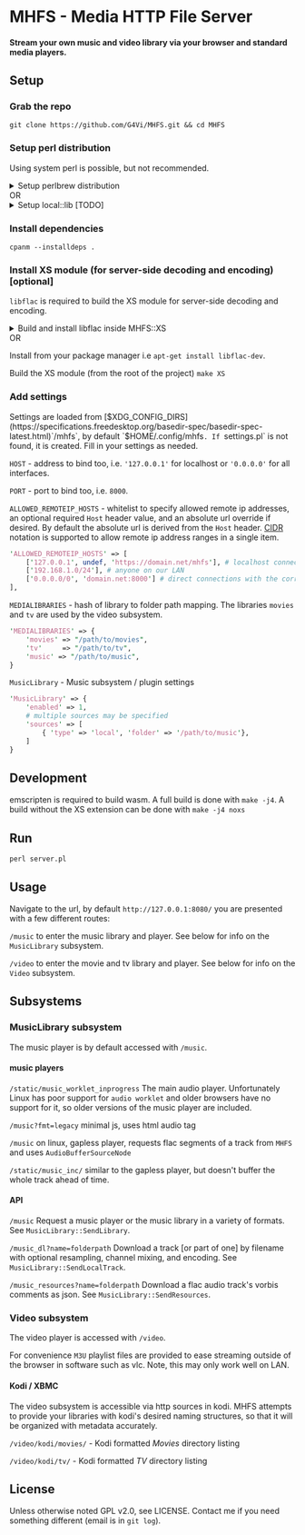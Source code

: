 # MHFS - Media HTTP File Server
#### Stream your own music and video library via your browser and standard media players.

## Setup

### Grab the repo 

`git clone https://github.com/G4Vi/MHFS.git && cd MHFS`

### Setup perl distribution
Using system perl is possible, but not recommended.
<details>
<summary>Setup perlbrew distribution</summary>

`export PERLBREW_ROOT=ABSPATHTOREPO/perl5/perlbrew` replacing `ABSPATHTOREPO` with the absolute path to the repo<br>
`curl -L https://install.perlbrew.pl | bash`<br>
`source "$PERLBREW_ROOT/etc/bashrc"`<br>
`perlbrew install perl-5.34.0`<br>
`perlbrew list`<br>
`perlbrew switch perl-5.34.0` where `perl-5.34.0` is the version listed.<br>
`perlbrew install-cpamn`

`cd /usr/include/x86_64-linux-gnu/ && h2ph -r -l . && cd sys && h2ph syscall.h && cd ABSPATHTOREPO` where `/usr/include/x86_64-linux-gnu` is the kernel header files and `ABSPATHTOREPO` is the absolute path to the repo used before.

</details>
OR
<details>
<summary>Setup local::lib [TODO]</summary>
</details>


### Install dependencies

`cpanm --installdeps .`

### Install XS module (for server-side decoding and encoding) [optional]

`libflac` is required to build the XS module for server-side decoding and encoding.

<details>
<summary>Build and install libflac inside MHFS::XS</summary>
Download, configure, and make it:<br>

`mkdir -p XS/thirdparty && cd XS/thirdparty && wget http://downloads.xiph.org/releases/flac/flac-1.3.3.tar.xz`<br>

`tar xvf flac-1.3.3.tar.xz && cd flac-1.3.3 && ./configure --enable-ogg=no && make`
</details>
OR

Install from your package manager i.e `apt-get install libflac-dev`.

Build the XS module (from the root of the project)
`make XS`

### Add settings
Settings are loaded from [$XDG_CONFIG_DIRS](https://specifications.freedesktop.org/basedir-spec/basedir-spec-latest.html)`/mhfs`, by default `$HOME/.config/mhfs`. If `settings.pl` is not found, it is created. Fill in your settings as needed.

`HOST` - address to bind too, i.e. `'127.0.0.1'` for localhost or `'0.0.0.0'` for all interfaces.

`PORT` - port to bind too, i.e. `8000`.

`ALLOWED_REMOTEIP_HOSTS` - whitelist to specify allowed remote ip addresses, an optional required `Host` header value, and an absolute url override if desired. By default the absolute url is derived from the `Host` header. [CIDR](https://datatracker.ietf.org/doc/html/rfc4632#section-3.1) notation is supported to allow remote ip address ranges in a single item.
```perl
'ALLOWED_REMOTEIP_HOSTS' => [
    ['127.0.0.1', undef, 'https://domain.net/mhfs'], # localhost connections for reverse proxy, use https://domain.net/mhfs to build absolute urls
    ['192.168.1.0/24'], # anyone on our LAN
    ['0.0.0.0/0', 'domain.net:8000'] # direct connections with the correct Host header
],
```

`MEDIALIBRARIES` - hash of library to folder path mapping. The libraries `movies` and `tv` are used by the video subsystem.
```perl
'MEDIALIBRARIES' => {
    'movies' => "/path/to/movies",
    'tv'     => "/path/to/tv",
    'music' => "/path/to/music",
}
```

`MusicLibrary` - Music subsystem / plugin settings
```perl
'MusicLibrary' => {
    'enabled' => 1,
    # multiple sources may be specified
	'sources' => [
        { 'type' => 'local', 'folder' => '/path/to/music'},
	]
}
```

## Development

emscripten is required to build wasm.  A full build is done with `make -j4`. A build without the XS extension can be done with `make -j4 noxs`

## Run

`perl server.pl`

## Usage

Navigate to the url, by default `http://127.0.0.1:8080/` you are presented with a few different routes:

`/music` to enter the music library and player. See below for info on the `MusicLibrary` subsystem.

`/video` to enter the movie and tv library and player. See below for info on the `Video` subsystem.

## Subsystems

### MusicLibrary subsystem

The music player is by default accessed with `/music`.

#### music players

`/static/music_worklet_inprogress` The main audio player. Unfortunately Linux has poor support for `audio worklet` and older browsers have no support for it, so older versions of the music player are included.

`/music?fmt=legacy` minimal js, uses html audio tag

`/music` on linux, gapless player, requests flac segments of a track from `MHFS` and uses `AudioBufferSourceNode`

`/static/music_inc/` similar to the gapless player, but doesn't buffer the whole track ahead of time.

#### API
`/music` Request a music player or the music library in a variety of formats. See `MusicLibrary::SendLibrary`.

`/music_dl?name=folderpath` Download a track [or part of one] by filename with optional resampling, channel mixing, and encoding. See `MusicLibrary::SendLocalTrack`.

`/music_resources?name=folderpath` Download a flac audio track's vorbis comments as json. See `MusicLibrary::SendResources`. 

### Video subsystem

The video player is accessed with `/video`.

For convenience `M3U` playlist files are provided to ease streaming outside of the browser in software such as vlc. Note, this may only work well on LAN.

#### Kodi / XBMC

The video subsystem is accessible via http sources in kodi. MHFS attempts to provide your libraries with kodi's desired naming structures, so that it will be organized with metadata accurately.

`/video/kodi/movies/` - Kodi formatted *Movies* directory listing

`/video/kodi/tv/` - Kodi formatted *TV* directory listing

## License
Unless otherwise noted GPL v2.0, see LICENSE. Contact me if you need something different (email is in `git log`).
